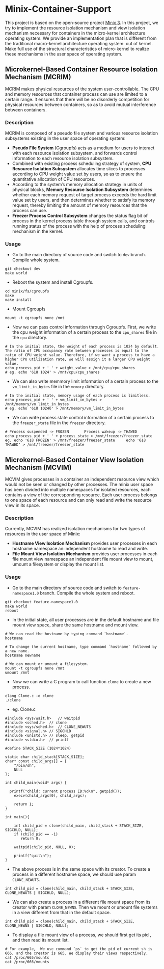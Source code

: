 # Minix-Container-Support
This project is based on the open-source project [Minix 3](https://github.com/Stichting-MINIX-Research-Foundation/minix). In this project, we try to implement the resource isolation mechanism and view isolation mechanism necessary for containers in the micro-kernel architecture operating system. We provide an implementation plan that is different from the traditional macro-kernel architecture operating system: out of kernel. Make full use of the structural characteristics of micro-kernel to realize these mechanisms in the user space of operating system.

## Microkernel-Based Container Resource Isolation Mechanism (MCRIM)
MCRIM makes physical resources of the system user-controllable. The CPU and memory resources that container process can use are limited to a certain range. It ensures that there will be no disorderly competition for physical resources between containers, so as to avoid mutual interference between containers.

### Description
MCRIM is composed of a pseudo file system and various resource isolation subsystems existing in the user space of operating system: 
- **Pseudo File System** (Cgroupfs) acts as a medium for users to interact with each resource isolation subsystem, and forwards control information to each resource isolation subsystem.
- Combined with existing process scheduling strategy of system, **CPU Resource Isolation Subsystem** allocates time slices to processes according to CPU weight value set by users, so as to ensure the quantitative allocation of CPU resources. 
- According to the system’s memory allocation strategy in units of physical blocks, **Memory Resource Isolation Subsystem** determines whether each memory request of target process exceeds the hard limit value set by users, and then determines whether to satisfy its memory request, thereby limiting the amount of memory resources that the process can use. 
- **Freezer Process Control Subsystem** changes the status flag bit of process in the kernel process table through system calls, and controls running status of the process with the help of process scheduling mechanism in the kernel.

### Usage
- Go to the main directory of source code and switch to `dev` branch. Compile whole system.
```
git checkout dev
make world
```
- Reboot the system and install Cgroupfs.
```
cd minix/fs/cgroupfs
make
make install
```
- Mount Cgroupfs
```
mount -t cgroupfs none /mnt
```
- Now we can pass control information through Cgroupfs. First, we write the cpu weight information of a certain process to the `cpu_shares` file in the `cpu` directory.
```
# In the initial state, the weight of each process is 1024 by default. The ratio of CPU occupancy rate between processes is equal to the ratio of CPU weight value. Therefore, if we want a process to have a higher CPU utilization rate, we will assign it a larger CPU weight value.
echo process_pid + ' ' + weight_value > /mnt/cpu/cpu_shares
# eg. echo '618 1024' > /mnt/cpu/cpu_shares
```
- We can also write memmory limit information of a certain process to the `vm_limit_in_bytes` file in the `memory` directory.
```
# In the initial state, memory usage of each process is limitless.
echo process_pid + ' ' + vm_limit_in_bytes > /mnt/memory/vm_limit_in_bytes
# eg. echo '618 10240' > /mnt/memory/vm_limit_in_bytes
```
- We can write process state control information of a certain process to the `freezer_state` file in the `freezer` directory.
```
# Process suspended -> FROZEN       Process wakeup -> THAWED
echo process_pid + ' ' + process_state > /mnt/freezer/freezer_state
eg. echo '618 FROZEN' > /mnt/freezer/freezer_state     echo '618 THAWED' > /mnt/freezer/freezer_state
```
## Microkernel-Based Container View Isolation Mechanism (MCVIM)
MCVIM gives processes in a container an independent resource view which would not be seen or changed by other processes. 
The minix user space has been divided into multiple namespaces for isolated resources, each contains a view of the corresponding resource.
Each user process belongs to one space of each resource and can only read and write the resource view in its space. 

### Description
Currently, MCVIM has realized isolation mechanisms for two types of resources in the user space of Minix: 
- **Hostname View Isolation Mechanism** provides user processes in each hostname namespace an independent hostname to read and write.
- **File Mount View Isolation Mechanism** provides user processes in each file mount view namespace an independent file mount view to mount, umount a filesystem or display the mount list. 

### Usage
- Go to the main directory of source code and switch to `feature-namespace1.0` branch. Compile the whole system and reboot.
```
git checkout feature-namespace1.0
make world
reboot
```
- In the initial state, all user processes are in the default hostname and file mount view space, share the same hostname and mount view.
```
# We can read the hostname by typing command `hostname`.
hostname

# To change the current hostname, type command `hostname` followed by a new name.
hostname newname

# We can mount or umount a filesystem.
mount -t cgroupfs none /mnt
umount /mnt

```
- Now we can write a C program to call function `clone` to create a new process.
```			
clang Clone.c -o clone
./clone
```
- eg. Clone.c
```
#include <sys/wait.h>	// waitpid
#include <sched.h>	// clone
#include <sys/sched.h>	// CLONE_NEWUTS
#include <signal.h>	// SIGCHLD
#include <unistd.h>	// sleep, getpid
#include <stdio.h>	// printf

#define STACK_SIZE (1024*1024)

static char child_stack[STACK_SIZE];
char* const child_args[] = {
	"/bin/sh",
	NULL
};

int child_main(void* args) {
	
  printf("child: current process ID:%d\n", getpid());
	execv(child_args[0], child_args);
	
	return 1;
}

int main(){

	int child_pid = clone(child_main, child_stack + STACK_SIZE, SIGCHLD, NULL); 
	if (child_pid == -1)
       return 0;
	
	waitpid(child_pid, NULL, 0);
	
	printf("quit\n");
}

```
- The above process is in the same space with its creator. To create a process in a different hostname space, we should use param `CLONE_NEWUTS`.
```
int child_pid = clone(child_main, child_stack + STACK_SIZE, CLONE_NEWUTS | SIGCHLD, NULL); 
```
- We can also create a process in a different file mount space from its creator with param `CLONE_NEWNS`. Then we mount or umount file systems in a view different from that in the default space.
```
int child_pid = clone(child_main, child_stack + STACK_SIZE, CLONE_NEWNS | SIGCHLD, NULL); 
```
- To display a file mount view of a process, we should first get its pid , and then read its mount list.
```
# For example,  We use command `ps` to get the pid of current sh is 666, and the creator is 665. We display their views respectively.
cat /proc/665/mounts
cat /proc/666/mounts
```
